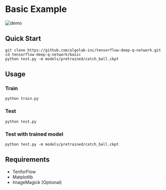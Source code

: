 # Basic Example
![demo](https://raw.githubusercontent.com/algolab-inc/tensorflow-deep-q-network/master/basic/demo-catch_ball.gif)

## Quick Start
```
git clone https://github.com/algolab-inc/tensorflow-deep-q-network.git
cd tensorflow-deep-q-network/basic
python test.py -m models/pretrained/catch_ball.ckpt
```

## Usage
### Train
```
python train.py
```

### Test
```
python test.py
```

### Test with trained model
```
python test.py -m models/pretrained/catch_ball.ckpt
```

## Requirements
* TenforFlow
* Matplotlib
* ImageMagick (Optional)
